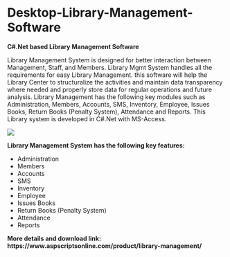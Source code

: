 # Desktop-Library-Management-Software
<b>C#.Net based Library Management Software</b>

Library Management System is designed for better interaction between Management, Staff, and Members. Library Mgmt System handles all the requirements for easy Library Management. this software will help the Library Center to structuralize the activities and maintain data transparency where needed and properly store data for regular operations and future analysis. Library Management has the following key modules such as Administration, Members, Accounts, SMS, Inventory, Employee, Issues Books, Return Books (Penalty System), Attendance and Reports. This Library system is developed in C#.Net with MS-Access.

<img src="https://www.aspscriptsonline.com/wp-content/uploads/2016/12/Library.jpg">

<b>Library Management System has the following key features:</b>

<ul>
<li>Administration</li>
<li>Members</li>
<li>Accounts</li>
<li>SMS</li>
<li>Inventory</li>
<li>Employee</li>
<li>Issues Books</li>
<li>Return Books (Penalty System)</li>
<li>Attendance</li>
<li>Reports</li>
</ul>
<b>More details and download link:</b><br>
<b>https://www.aspscriptsonline.com/product/library-management/</b>
